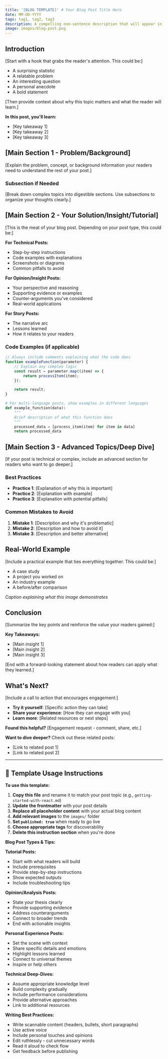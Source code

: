 ```yaml
---
title: '[BLOG TEMPLATE]' # Your Blog Post Title Here
date: MM-DD-YYYY
tags: tag1, tag2, tag3
description: A compelling one-sentence description that will appear in previews and SEO
image: images/blog-post.png
---
```


<!--
📝 BLOG TEMPLATE GUIDE 📝

This template helps you create engaging, professional blog posts.
Copy this file, rename it, and fill in your content following the structure below.

FRONTMATTER FIELDS EXPLAINED:
- title: Your post title (remove [BLOG TEMPLATE] prefix)
- date: Publication date in YYYY-MM-DD format
- tags: Array of relevant tags for categorization
- description: SEO-friendly description (150-160 characters ideal)
- image: Cover image path (store in images/ folder)
- readTime: Estimated reading time (aim for 3-10 minutes)
- published: Set to true to make the post visible
- featured: Set to true to highlight this post
- category: Main category for organization

BLOG POST STRUCTURE:
A great blog post should have:
1. Hook - Grab attention in the first paragraph
2. Problem/Context - Why this matters
3. Main Content - Your insights, tutorial, or story
4. Conclusion - Key takeaways
5. Call to Action - What should readers do next?

WRITING TIPS:
- Use conversational tone
- Include code examples for technical posts
- Add images to break up text
- Keep paragraphs short (2-3 sentences)
- Use headers to organize content
- Tell stories when possible
-->
## Introduction

[Start with a hook that grabs the reader's attention. This could be:]

- A surprising statistic
- A relatable problem
- An interesting question
- A personal anecdote
- A bold statement

[Then provide context about why this topic matters and what the reader will learn.]

**In this post, you'll learn:**

- [Key takeaway 1]
- [Key takeaway 2]
- [Key takeaway 3]

## [Main Section 1 - Problem/Background]

[Explain the problem, concept, or background information your readers need to understand the rest of your post.]

### Subsection if Needed

[Break down complex topics into digestible sections. Use subsections to organize your thoughts clearly.]

## [Main Section 2 - Your Solution/Insight/Tutorial]

[This is the meat of your blog post. Depending on your post type, this could be:]

**For Technical Posts:**

- Step-by-step instructions
- Code examples with explanations
- Screenshots or diagrams
- Common pitfalls to avoid

**For Opinion/Insight Posts:**

- Your perspective and reasoning
- Supporting evidence or examples
- Counter-arguments you've considered
- Real-world applications

**For Story Posts:**

- The narrative arc
- Lessons learned
- How it relates to your readers

### Code Examples (if applicable)

```javascript
// Always include comments explaining what the code does
function exampleFunction(parameter) {
	// Explain any complex logic
	const result = parameter.map((item) => {
		return processItem(item);
	});

	return result;
}
```

```python
# For multi-language posts, show examples in different languages
def example_function(data):
    """
    Brief description of what this function does
    """
    processed_data = [process_item(item) for item in data]
    return processed_data
```

## [Main Section 3 - Advanced Topics/Deep Dive]

[If your post is technical or complex, include an advanced section for readers who want to go deeper.]

### Best Practices

- **Practice 1**: [Explanation of why this is important]
- **Practice 2**: [Explanation with example]
- **Practice 3**: [Explanation with potential pitfalls]

### Common Mistakes to Avoid

1. **Mistake 1**: [Description and why it's problematic]
2. **Mistake 2**: [Description and how to avoid it]
3. **Mistake 3**: [Description and better alternative]

## Real-World Example

[Include a practical example that ties everything together. This could be:]

- A case study
- A project you worked on
- An industry example
- A before/after comparison


_Caption explaining what this image demonstrates_

## Conclusion

[Summarize the key points and reinforce the value your readers gained:]

**Key Takeaways:**

- [Main insight 1]
- [Main insight 2]
- [Main insight 3]

[End with a forward-looking statement about how readers can apply what they learned.]

## What's Next?

[Include a call to action that encourages engagement:]

- **Try it yourself**: [Specific action they can take]
- **Share your experience**: [How they can engage with you]
- **Learn more**: [Related resources or next steps]

**Found this helpful?** [Engagement request - comment, share, etc.]

**Want to dive deeper?** Check out these related posts:

- [Link to related post 1]
- [Link to related post 2]

---

## 📝 Template Usage Instructions

**To use this template:**

1. **Copy this file** and rename it to match your post topic (e.g., `getting-started-with-react.md`)
2. **Update the frontmatter** with your post details
3. **Replace all placeholder content** with your actual blog content
4. **Add relevant images** to the `images/` folder
5. **Set `published: true`** when ready to go live
6. **Choose appropriate tags** for discoverability
7. **Delete this instruction section** when you're done

**Blog Post Types & Tips:**

**Tutorial Posts:**

- Start with what readers will build
- Include prerequisites
- Provide step-by-step instructions
- Show expected outputs
- Include troubleshooting tips

**Opinion/Analysis Posts:**

- State your thesis clearly
- Provide supporting evidence
- Address counterarguments
- Connect to broader trends
- End with actionable insights

**Personal Experience Posts:**

- Set the scene with context
- Share specific details and emotions
- Highlight lessons learned
- Connect to universal themes
- Inspire or help others

**Technical Deep-Dives:**

- Assume appropriate knowledge level
- Build complexity gradually
- Include performance considerations
- Provide alternative approaches
- Link to additional resources

**Writing Best Practices:**

- Write scannable content (headers, bullets, short paragraphs)
- Use active voice
- Include personal touches and opinions
- Edit ruthlessly - cut unnecessary words
- Read it aloud to check flow
- Get feedback before publishing
